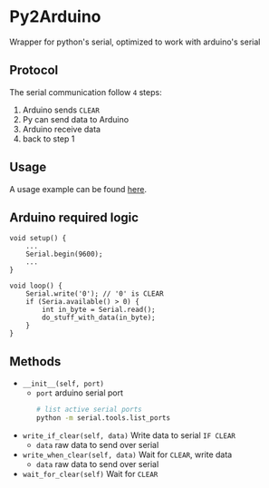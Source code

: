 # Py2Arduino
Wrapper for python's serial, optimized to work with arduino's serial

## Protocol
The serial communication follow `4` steps:
1. Arduino sends `CLEAR`
2. Py can send data to Arduino
3. Arduino receive data
4. back to step 1

## Usage
A usage example can be found [here](https://github.com/ERS-Eco-Race-Simulator/Arduino/tree/master/Py2Arduino/test/blink).

## Arduino required logic
``` arduino
void setup() {
    ...
    Serial.begin(9600);
    ...
}

void loop() {
    Serial.write('0'); // '0' is CLEAR
    if (Seria.available() > 0) {
        int in_byte = Serial.read();
        do_stuff_with_data(in_byte);
    }
}
```

## Methods
+ `__init__(self, port)`
  + `port` arduino serial port
    ``` bash
    # list active serial ports
    python -m serial.tools.list_ports
    ```
+ `write_if_clear(self, data)`
  Write data to serial `IF CLEAR`
  + `data` raw data to send over serial
+ `write_when_clear(self, data)`
  Wait for `CLEAR`, write data
  + `data` raw data to send over serial
+ `wait_for_clear(self)`
  Wait for `CLEAR`